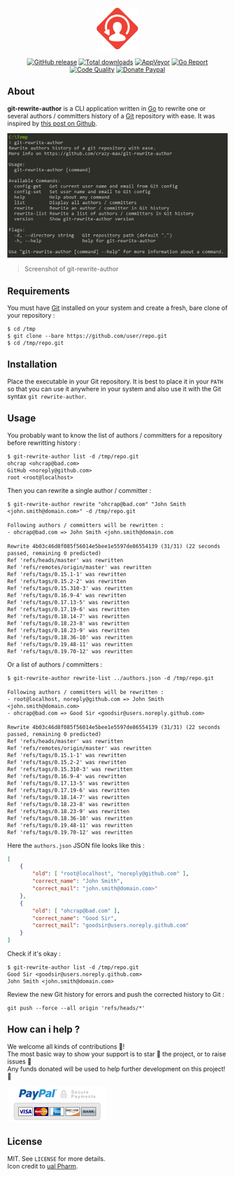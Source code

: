 <p align="center"><a href="https://github.com/crazy-max/git-rewrite-author" target="_blank"><img width="100"src="https://raw.githubusercontent.com/crazy-max/git-rewrite-author/master/res/git-rewrite-author.png"></a></p>

<p align="center">
  <a href="https://github.com/crazy-max/git-rewrite-author/releases/latest"><img src="https://img.shields.io/github/release/crazy-max/git-rewrite-author.svg?style=flat-square" alt="GitHub release"></a>
  <a href="https://github.com/crazy-max/git-rewrite-author/releases/latest"><img src="https://img.shields.io/github/downloads/crazy-max/git-rewrite-author/total.svg?style=flat-square" alt="Total downloads"></a>
  <a href="https://ci.appveyor.com/project/crazy-max/git-rewrite-author"><img src="https://img.shields.io/appveyor/ci/crazy-max/git-rewrite-author.svg?style=flat-square" alt="AppVeyor"></a>
  <a href="https://goreportcard.com/report/github.com/crazy-max/git-rewrite-author"><img src="https://goreportcard.com/badge/github.com/crazy-max/git-rewrite-author?style=flat-square" alt="Go Report"></a>
  <a href="https://www.codacy.com/app/crazy-max/git-rewrite-author"><img src="https://img.shields.io/codacy/grade/356b78c4f48e4e2e9d286dd79be84d3f.svg?style=flat-square" alt="Code Quality"></a>
  <a href="https://www.paypal.com/cgi-bin/webscr?cmd=_s-xclick&hosted_button_id=WEWXNDUNNE9HU"><img src="https://img.shields.io/badge/donate-paypal-7057ff.svg?style=flat-square" alt="Donate Paypal"></a>
</p>

## About

**git-rewrite-author** is a CLI application written in [Go](https://golang.org/) to rewrite one or several authors / committers history of a [Git](https://git-scm.com/) repository with ease. It was inspired by [this post on Github](https://help.github.com/articles/changing-author-info/).

![](res/screenshot-20171113.png)
> Screenshot of git-rewrite-author

## Requirements

You must have [Git](https://git-scm.com/) installed on your system and create a fresh, bare clone of your repository :

```
$ cd /tmp
$ git clone --bare https://github.com/user/repo.git
$ cd /tmp/repo.git
```

## Installation

Place the executable in your Git repository. It is best to place it in your `PATH` so that you can use it anywhere in your system and also use it with the Git syntax `git rewrite-author`.

## Usage

You probably want to know the list of authors / committers for a repository before rewritting history :

```
$ git-rewrite-author list -d /tmp/repo.git
ohcrap <ohcrap@bad.com>
GitHub <noreply@github.com>
root <root@localhost>
```

Then you can rewrite a single author / committer :

```
$ git-rewrite-author rewrite "ohcrap@bad.com" "John Smith <john.smith@domain.com>" -d /tmp/repo.git

Following authors / committers will be rewritten :
- ohcrap@bad.com => John Smith <john.smith@domain.com

Rewrite 4b03c46d8f085f56014e5bee1e5597de86554139 (31/31) (22 seconds passed, remaining 0 predicted)
Ref 'refs/heads/master' was rewritten
Ref 'refs/remotes/origin/master' was rewritten
Ref 'refs/tags/0.15.1-1' was rewritten
Ref 'refs/tags/0.15.2-2' was rewritten
Ref 'refs/tags/0.15.310-3' was rewritten
Ref 'refs/tags/0.16.9-4' was rewritten
Ref 'refs/tags/0.17.13-5' was rewritten
Ref 'refs/tags/0.17.19-6' was rewritten
Ref 'refs/tags/0.18.14-7' was rewritten
Ref 'refs/tags/0.18.23-8' was rewritten
Ref 'refs/tags/0.18.23-9' was rewritten
Ref 'refs/tags/0.18.36-10' was rewritten
Ref 'refs/tags/0.19.48-11' was rewritten
Ref 'refs/tags/0.19.70-12' was rewritten
```

Or a list of authors / committers :

```
$ git-rewrite-author rewrite-list ../authors.json -d /tmp/repo.git

Following authors / committers will be rewritten :
- root@localhost, noreply@github.com => John Smith <john.smith@domain.com>
- ohcrap@bad.com => Good Sir <goodsir@users.noreply.github.com>

Rewrite 4b03c46d8f085f56014e5bee1e5597de86554139 (31/31) (22 seconds passed, remaining 0 predicted)
Ref 'refs/heads/master' was rewritten
Ref 'refs/remotes/origin/master' was rewritten
Ref 'refs/tags/0.15.1-1' was rewritten
Ref 'refs/tags/0.15.2-2' was rewritten
Ref 'refs/tags/0.15.310-3' was rewritten
Ref 'refs/tags/0.16.9-4' was rewritten
Ref 'refs/tags/0.17.13-5' was rewritten
Ref 'refs/tags/0.17.19-6' was rewritten
Ref 'refs/tags/0.18.14-7' was rewritten
Ref 'refs/tags/0.18.23-8' was rewritten
Ref 'refs/tags/0.18.23-9' was rewritten
Ref 'refs/tags/0.18.36-10' was rewritten
Ref 'refs/tags/0.19.48-11' was rewritten
Ref 'refs/tags/0.19.70-12' was rewritten
```

Here the `authors.json` JSON file looks like this :

```json
[
	{
		"old": [ "root@localhost", "noreply@github.com" ],
		"correct_name": "John Smith",
		"correct_mail": "john.smith@domain.com>"
	},
 	{
		"old": [ "ohcrap@bad.com" ],
		"correct_name": "Good Sir",
		"correct_mail": "goodsir@users.noreply.github.com"
	}
]
```

Check if it's okay :

```
$ git-rewrite-author list -d /tmp/repo.git
Good Sir <goodsir@users.noreply.github.com>
John Smith <john.smith@domain.com>
```

Review the new Git history for errors and push the corrected history to Git :

```
git push --force --all origin 'refs/heads/*'
```

## How can i help ?

We welcome all kinds of contributions :raised_hands:!<br />
The most basic way to show your support is to star :star2: the project, or to raise issues :speech_balloon:<br />
Any funds donated will be used to help further development on this project! :gift_heart:

[![Donate Paypal](https://raw.githubusercontent.com/crazy-max/git-rewrite-author/master/res/paypal.png)](https://www.paypal.com/cgi-bin/webscr?cmd=_s-xclick&hosted_button_id=WEWXNDUNNE9HU)

## License

MIT. See `LICENSE` for more details.<br />
Icon credit to [ual Pharm](https://www.shareicon.net/author/ual-pharm).
